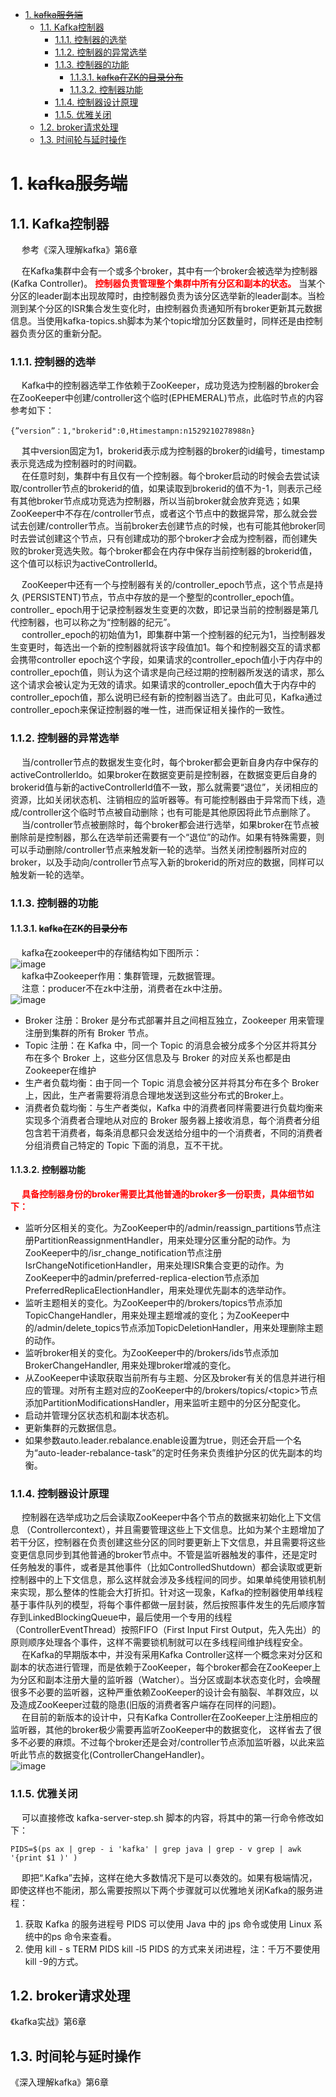 <!-- TOC -->

- [1. ~~kafka服务端~~](#1-kafka服务端)
    - [1.1. Kafka控制器](#11-kafka控制器)
        - [1.1.1. 控制器的选举](#111-控制器的选举)
        - [1.1.2. 控制器的异常选举](#112-控制器的异常选举)
        - [1.1.3. 控制器的功能](#113-控制器的功能)
            - [1.1.3.1. ~~kafka在ZK的目录分布~~](#1131-kafka在zk的目录分布)
            - [1.1.3.2. 控制器功能](#1132-控制器功能)
        - [1.1.4. 控制器设计原理](#114-控制器设计原理)
        - [1.1.5. 优雅关闭](#115-优雅关闭)
    - [1.2. broker请求处理](#12-broker请求处理)
    - [1.3. 时间轮与延时操作](#13-时间轮与延时操作)

<!-- /TOC -->


# 1. ~~kafka服务端~~
<!-- 


zookeeper
https://blog.csdn.net/lwglwg32719/article/details/86510029
https://www.cnblogs.com/yogoup/p/12000545.html
https://www.cnblogs.com/frankdeng/p/9310713.html
-->

## 1.1. Kafka控制器  
&emsp; 参考《深入理解kafka》第6章
<!-- 
Kafka Controller
https://www.kancloud.cn/nicefo71/kafka/1473379
-->

&emsp; 在Kafka集群中会有一个或多个broker，其中有一个broker会被选举为控制器(Kafka Controller)。 **<font color = "red">控制器负责管理整个集群中所有分区和副本的状态。</font>** 当某个分区的leader副本出现故障时，由控制器负责为该分区选举新的leader副本。当检测到某个分区的ISR集合发生变化时，由控制器负责通知所有broker更新其元数据信息。当使用kafka-topics.sh脚本为某个topic增加分区数量时，同样还是由控制器负责分区的重新分配。  

### 1.1.1. 控制器的选举  
&emsp; Kafka中的控制器选举工作依赖于ZooKeeper，成功竞选为控制器的broker会在ZooKeeper中创建/controller这个临时(EPHEMERAL)节点，此临时节点的内容参考如下：  
    
    {”version”：1,"brokerid":0,Htimestampn:n1529210278988n}
&emsp; 其中version固定为1，brokerid表示成为控制器的broker的id编号，timestamp表示竞选成为控制器时的时间戳。   
&emsp; 在任意时刻，集群中有且仅有一个控制器。每个broker启动的时候会去尝试读取/controller节点的brokerid的值，如果读取到brokerid的值不为-1，则表示己经有其他broker节点成功竞选为控制器，所以当前broker就会放弃竞选；如果ZooKeeper中不存在/controller节点，或者这个节点中的数据异常，那么就会尝试去创建/controller节点。当前broker去创建节点的时候，也有可能其他broker同时去尝试创建这个节点，只有创建成功的那个broker才会成为控制器，而创建失败的broker竞选失败。每个broker都会在内存中保存当前控制器的brokerid值，这个值可以标识为activeControllerId。  

&emsp; ZooKeeper中还有一个与控制器有关的/controller_epoch节点，这个节点是持久 (PERSISTENT)节点，节点中存放的是一个整型的controller_epoch值。controller_ epoch用于记录控制器发生变更的次数，即记录当前的控制器是第几代控制器，也可以称之为“控制器的纪元”。  
&emsp; controller_epoch的初始值为1，即集群中第一个控制器的纪元为1，当控制器发生变更时，每选出一个新的控制器就将该字段值加1。每个和控制器交互的请求都会携带controller epoch这个字段，如果请求的controller_epoch值小于内存中的controller_epoch值，则认为这个请求是向己经过期的控制器所发送的请求，那么这个请求会被认定为无效的请求。如果请求的controller_epoch值大于内存中的controller_epoch值，那么说明已经有新的控制器当选了。由此可见，Kafka通过controller_epoch来保证控制器的唯一性，进而保证相关操作的一致性。 

### 1.1.2. 控制器的异常选举  
&emsp; 当/controller节点的数据发生变化时，每个broker都会更新自身内存中保存的activeControllerldo。如果broker在数据变更前是控制器，在数据变更后自身的brokerid值与新的activeControllerld值不一致，那么就需要“退位”，关闭相应的资源，比如关闭状态机、注销相应的监听器等。有可能控制器由于异常而下线，造成/controller这个临时节点被自动删除；也有可能是其他原因将此节点删除了。   
&emsp; 当/controller节点被删除时，每个broker都会进行选举，如果broker在节点被删除前是控制器，那么在选举前还需要有一个“退位”的动作。如果有特殊需要，则可以手动删除/controller节点来触发新一轮的选举。当然关闭控制器所对应的broker，以及手动向/controller节点写入新的brokerid的所对应的数据，同样可以触发新一轮的选举。 

### 1.1.3. 控制器的功能  
#### 1.1.3.1. ~~kafka在ZK的目录分布~~  
<!-- 
抛弃ZooKeeper，Kafka 2.8支持独立运行！ 
https://mp.weixin.qq.com/s/CzU6jkMUtGGPHRjKXMiIoQ

Zookeeper 是 Kafka 用来负责集群元数据管理、控制器选举等操作的。Producer 是负责将消息发送到 Broker 的，Broker 负责将消息持久化到磁盘，而 Consumer 是负责从Broker 订阅并消费消息。
-->
&emsp; kafka在zookeeper中的存储结构如下图所示：  
![image](https://gitee.com/wt1814/pic-host/raw/master/images/microService/mq/kafka/kafka-21.png)  
&emsp; kafka中Zookeeper作用：集群管理，元数据管理。  
&emsp; 注意：producer不在zk中注册，消费者在zk中注册。  
![image](https://gitee.com/wt1814/pic-host/raw/master/images/microService/mq/kafka/kafka-4.png)  
* Broker 注册：Broker 是分布式部署并且之间相互独立，Zookeeper 用来管理注册到集群的所有 Broker 节点。
* Topic 注册：在 Kafka 中，同一个 Topic 的消息会被分成多个分区并将其分布在多个 Broker 上，这些分区信息及与 Broker 的对应关系也都是由Zookeeper在维护
* 生产者负载均衡：由于同一个 Topic 消息会被分区并将其分布在多个 Broker 上，因此，生产者需要将消息合理地发送到这些分布式的Broker上。
* 消费者负载均衡：与生产者类似，Kafka 中的消费者同样需要进行负载均衡来实现多个消费者合理地从对应的 Broker 服务器上接收消息，每个消费者分组包含若干消费者，每条消息都只会发送给分组中的一个消费者，不同的消费者分组消费自己特定的 Topic 下面的消息，互不干扰。  

#### 1.1.3.2. 控制器功能  
&emsp; **<font color =red>具备控制器身份的broker需要比其他普通的broker多一份职责，具体细节如下：</font>**  

* 监听分区相关的变化。为ZooKeeper中的/admin/reassign_partitions节点注册PartitionReassignmentHandler，用来处理分区重分配的动作。为ZooKeeper中的/isr_change_notification节点注册 IsrChangeNotificetionHandler，用来处理ISR集合变更的动作。为ZooKeeper中的admin/preferred-replica-election节点添加PreferredReplicaElectionHandler，用来处理优先副本的选举动作。
* 监听主题相关的变化。为ZooKeeper中的/brokers/topics节点添加TopicChangeHandler，用来处理主题增减的变化；为ZooKeeper中的/admin/delete_topics节点添加TopicDeletionHandler，用来处理删除主题的动作。
* 监听broker相关的变化。为ZooKeeper中的/brokers/ids节点添加BrokerChangeHandler, 用来处理broker增减的变化。
* 从ZooKeeper中读取获取当前所有与主题、分区及broker有关的信息并进行相应的管理。对所有主题对应的ZooKeeper中的/brokers/topics/\<topic>节点添加PartitionModificationsHandler，用来监听主题中的分区分配变化。
* 启动并管理分区状态机和副本状态机。
* 更新集群的元数据信息。
* 如果参数auto.leader.rebalance.enable设置为true，则还会开启一个名为“auto-leader-rebalance-task”的定时任务来负责维护分区的优先副本的均衡。  

### 1.1.4. 控制器设计原理
&emsp; 控制器在选举成功之后会读取ZooKeeper中各个节点的数据来初始化上下文信息 （Controllercontext），并且需要管理这些上下文信息。比如为某个主题增加了若干分区，控制器在负责创建这些分区的同时要更新上下文信息，并且需要将这些变更信息同步到其他普通的broker节点中。不管是监听器触发的事件，还是定时任务触发的事件，或者是其他事件（比如ControlledShutdown）都会读取或更新控制器中的上下文信息，那么这样就会涉及多线程间的同步。如果单纯使用锁机制来实现，那么整体的性能会大打折扣。针对这一现象，Kafka的控制器使用单线程基于事件队列的模型，将每个事件都做一层封装，然后按照事件发生的先后顺序暂存到LinkedBlockingQueue中，最后使用一个专用的线程（ControllerEventThread）按照FIFO（First Input First Output，先入先出）的原则顺序处理各个事件，这样不需要锁机制就可以在多线程间维护线程安全。  
&emsp; 在Kafka的早期版本中，并没有采用Kafka Controller这样一个概念来对分区和副本的状态进行管理，而是依赖于ZooKeeper，每个broker都会在ZooKeeper上为分区和副本注册大量的监听器（Watcher）。当分区或副本状态变化时，会唤醒很多不必要的监听器，这种严重依赖ZooKeeper的设计会有脑裂、羊群效应，以及造成ZooKeeper过载的隐患(旧版的消费者客户端存在同样的问题)。  
&emsp; 在目前的新版本的设计中，只有Kafka Controller在ZooKeeper上注册相应的监听器，其他的broker极少需要再监听ZooKeeper中的数据变化， 这样省去了很多不必要的麻烦。不过每个broker还是会对/controller节点添加监听器，以此来监听此节点的数据变化(ControllerChangeHandler)。  
![image](https://gitee.com/wt1814/pic-host/raw/master/images/microService/mq/kafka/kafka-71.png)  

### 1.1.5. 优雅关闭  
&emsp; 可以直接修改 kafka-server-step.sh 脚本的内容，将其中的第一行命令修改如下：  

    PIDS=$(ps ax | grep - i 'kafka' | grep java | grep - v grep | awk  '{print $1 )' )  

&emsp; 即把“\.Kafka”去掉，这样在绝大多数情况下是可以奏效的。如果有极端情况，即使这样也不能闭，那么需要按照以下两个步骤就可以优雅地关闭Kafka的服务进程：
1. 获取 Kafka 的服务进程号 PIDS 可以使用 Java 中的 jps 命令或使用 Linux 系统中的ps 命令来查看。
2. 使用 kill - s TERM PIDS kill -l5 PIDS 的方式来关闭进程，注：千万不要使用kill -9的方式。

## 1.2. broker请求处理  
《kafka实战》第6章  

## 1.3. 时间轮与延时操作    
《深入理解kafka》第6章   
